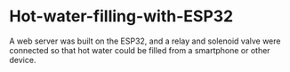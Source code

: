 # Hot-water-filling-with-ESP32
A web server was built on the ESP32, and a relay and solenoid valve were connected so that hot water could be filled from a smartphone or other device.
